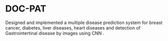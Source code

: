 # DOC-PAT
 Designed and implemented a multiple disease prediction system for breast cancer, diabetes, liver diseases, heart diseases and  detection of Gastrointertinal disease by images using CNN .
